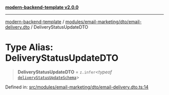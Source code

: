 [**modern-backend-template v2.0.0**](../../../../../README.md)

***

[modern-backend-template](../../../../../modules.md) / [modules/email-marketing/dto/email-delivery.dto](../README.md) / DeliveryStatusUpdateDTO

# Type Alias: DeliveryStatusUpdateDTO

> **DeliveryStatusUpdateDTO** = `z.infer`\<*typeof* [`deliveryStatusUpdateSchema`](../variables/deliveryStatusUpdateSchema.md)\>

Defined in: [src/modules/email-marketing/dto/email-delivery.dto.ts:14](https://github.com/maemreyo/saas-4cus-nodejs/blob/2a5b3f3aa11335dfa561e80e1feabb8e6084261e/src/modules/email-marketing/dto/email-delivery.dto.ts#L14)
